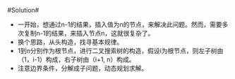 #Solution#

*	一开始，想通过n-1的结果，插入值为n的节点，来解决此问题。然而，需要多次复制n-1的结果，来插入节点n，这就很复杂了。
*	换个思路，从头构造，找寻基本规律。
*	1到n分别作为根节点，进行二叉搜索树的构造，假设i为根节点，则左子树由（1，i-1）构成，右子树由（i+1, n）构成。
*	注意边界条件，分解成子问题，动态规划求解。